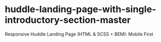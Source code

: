 # huddle-landing-page-with-single-introductory-section-master
Responsive Huddle Landing Page (HTML &amp; SCSS + BEM): Mobile First
